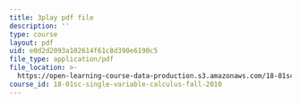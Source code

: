 ```yaml
---
title: 3play pdf file
description: ''
type: course
layout: pdf
uid: e0d2d2093a102614f61c8d390e6190c5
file_type: application/pdf
file_location: >-
  https://open-learning-course-data-production.s3.amazonaws.com/18-01sc-single-variable-calculus-fall-2010/e0d2d2093a102614f61c8d390e6190c5_21789.pdf
course_id: 18-01sc-single-variable-calculus-fall-2010
---
```

